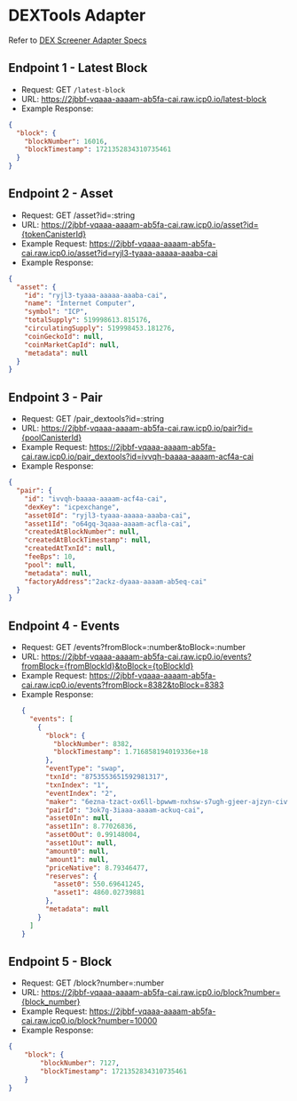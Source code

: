 # DEXTools Adapter
Refer to [DEX Screener Adapter Specs](https://dexscreener.notion.site/DEX-Screener-Adapter-Specs-cc1223cdf6e74a7799599106b65dcd0e)

## Endpoint 1 - Latest Block
* Request: GET `/latest-block`
* URL: https://2jbbf-vqaaa-aaaam-ab5fa-cai.raw.icp0.io/latest-block
* Example Response:
```json
{
  "block": {
    "blockNumber": 16016,
    "blockTimestamp": 1721352834310735461
  }
}
```
## Endpoint 2 - Asset
* Request: GET /asset?id=:string
* URL: https://2jbbf-vqaaa-aaaam-ab5fa-cai.raw.icp0.io/asset?id={tokenCanisterId}
* Example Request: https://2jbbf-vqaaa-aaaam-ab5fa-cai.raw.icp0.io/asset?id=ryjl3-tyaaa-aaaaa-aaaba-cai
* Example Response: 
```json
{
  "asset": {
    "id": "ryjl3-tyaaa-aaaaa-aaaba-cai",
    "name": "Internet Computer",
    "symbol": "ICP",
    "totalSupply": 519998613.815176,
    "circulatingSupply": 519998453.181276,
    "coinGeckoId": null,
    "coinMarketCapId": null,
    "metadata": null
  }
}
```

## Endpoint 3 - Pair
* Request: GET /pair_dextools?id=:string
* URL: https://2jbbf-vqaaa-aaaam-ab5fa-cai.raw.icp0.io/pair?id={poolCanisterId}
* Example Request: https://2jbbf-vqaaa-aaaam-ab5fa-cai.raw.icp0.io/pair_dextools?id=ivvqh-baaaa-aaaam-acf4a-cai
* Example Response:
```json
{
  "pair": {
    "id": "ivvqh-baaaa-aaaam-acf4a-cai",
    "dexKey": "icpexchange",
    "asset0Id": "ryjl3-tyaaa-aaaaa-aaaba-cai",
    "asset1Id": "o64gq-3qaaa-aaaam-acfla-cai",
    "createdAtBlockNumber": null,
    "createdAtBlockTimestamp": null,
    "createdAtTxnId": null,
    "feeBps": 10,
    "pool": null,
    "metadata": null,
    "factoryAddress":"2ackz-dyaaa-aaaam-ab5eq-cai"
  }
}
```

## Endpoint 4 - Events
* Request: GET /events?fromBlock=:number&toBlock=:number
* URL: https://2jbbf-vqaaa-aaaam-ab5fa-cai.raw.icp0.io/events?fromBlock={fromBlockId}&toBlock={toBlockId}
* Example Request: https://2jbbf-vqaaa-aaaam-ab5fa-cai.raw.icp0.io/events?fromBlock=8382&toBlock=8383
* Example Response:
  ```json
  {
    "events": [
      {
        "block": {
          "blockNumber": 8382,
          "blockTimestamp": 1.716858194019336e+18
        },
        "eventType": "swap",
        "txnId": "8753553651592981317",
        "txnIndex": "1",
        "eventIndex": "2",
        "maker": "6ezna-tzact-ox6ll-bpwwm-nxhsw-s7ugh-gjeer-ajzyn-civw5-5hnod-tae",
        "pairId": "3ok7g-3iaaa-aaaam-ackuq-cai",
        "asset0In": null,
        "asset1In": 8.77026836,
        "asset0Out": 0.99148004,
        "asset1Out": null,
        "amount0": null,
        "amount1": null,
        "priceNative": 8.79346477,
        "reserves": {
          "asset0": 550.69641245,
          "asset1": 4860.02739881
        },
        "metadata": null
      }
    ]
  }
  ```


## Endpoint 5 - Block
* Request: GET /block?number=:number
* URL: https://2jbbf-vqaaa-aaaam-ab5fa-cai.raw.icp0.io/block?number={block_number}
* Example Request: https://2jbbf-vqaaa-aaaam-ab5fa-cai.raw.icp0.io/block?number=10000
* Example Response:
```json
{
    "block": {
        "blockNumber": 7127,
        "blockTimestamp": 1721352834310735461
    }
}
```
